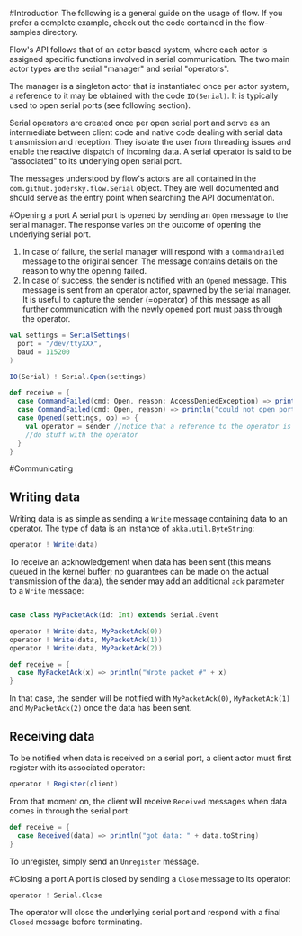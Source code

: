 #Introduction
The following is a general guide on the usage of flow. If you prefer a complete example, check out the code contained in the flow-samples directory. 

Flow's API follows that of an actor based system, where each actor is assigned specific functions involved in serial communication. The two main actor types are the serial "manager" and serial "operators".

The manager is a singleton actor that is instantiated once per actor system, a reference to it may be obtained with the code `IO(Serial)`. It is typically used to open serial ports (see following section).

Serial operators are created once per open serial port and serve as an intermediate between client code and native code dealing with serial data transmission and reception. They isolate the user from threading issues and enable the reactive dispatch of incoming data. A serial operator is said to be "associated" to its underlying open serial port.

The messages understood by flow's actors are all contained in the `com.github.jodersky.flow.Serial` object. They are well documented and should serve as the entry point when searching the API documentation.

#Opening a port
A serial port is opened by sending an `Open` message to the serial manager. The response varies on the outcome of opening the underlying serial port.
  1. In case of failure, the serial manager will respond with a `CommandFailed` message to the original sender. The message contains details on the reason to why the opening failed.
  2. In case of success, the sender is notified with an `Opened` message. This message is sent from an operator actor, spawned by the serial manager. It is useful to capture the sender (=operator) of this message as all further communication with the newly opened port must pass through the operator.
  
```scala
val settings = SerialSettings(
  port = "/dev/ttyXXX",
  baud = 115200
)

IO(Serial) ! Serial.Open(settings)

def receive = {
  case CommandFailed(cmd: Open, reason: AccessDeniedException) => println("you're not allowed to open that port!")
  case CommandFailed(cmd: Open, reason) => println("could not open port for some other reason: " + reason.getMessage)
  case Opened(settings, op) => {
    val operator = sender //notice that a reference to the operator is also sent as a parameter to Opened, we could have equally said operator = op
    //do stuff with the operator
  }
}
```
  
  
#Communicating

## Writing data
Writing data is as simple as sending a `Write` message containing data to an operator. The type of data is an instance of `akka.util.ByteString`:
```scala
operator ! Write(data)
```

To receive an acknowledgement when data has been sent (this means queued in the kernel buffer; no guarantees can be made on the actual transmission of the data), the sender may add an additional `ack` parameter to a `Write` message:
```scala

case class MyPacketAck(id: Int) extends Serial.Event

operator ! Write(data, MyPacketAck(0))
operator ! Write(data, MyPacketAck(1))
operator ! Write(data, MyPacketAck(2))

def receive = {
  case MyPacketAck(x) => println("Wrote packet #" + x)
}

```
In that case, the sender will be notified with `MyPacketAck(0)`, `MyPacketAck(1)` and `MyPacketAck(2)` once the data has been sent.

## Receiving data
To be notified when data is received on a serial port, a client actor must first register with its associated operator:
```scala
operator ! Register(client)
```
From that moment on, the client will receive `Received` messages when data comes in through the serial port:
```scala
def receive = {
  case Received(data) => println("got data: " + data.toString)
}
```
To unregister, simply send an `Unregister` message.

#Closing a port
A port is closed by sending a `Close` message to its operator:
```scala
operator ! Serial.Close
```
The operator will close the underlying serial port and respond with a final `Closed` message before terminating.
